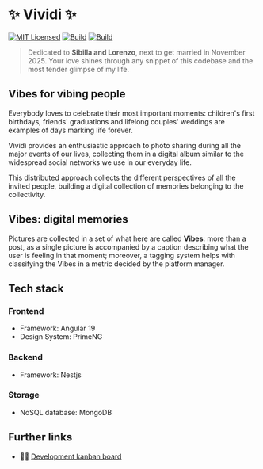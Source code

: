 # ✨ Vividi ✨

[![MIT Licensed](https://img.shields.io/badge/license-MIT-blue.svg)](LICENSE) [![Build](https://github.com/xprss/vividi/actions/workflows/ci-build.yml/badge.svg)](https://github.com/xprss/vividi/actions/workflows/ci-build.yml) [![Build](https://github.com/xprss/vividi/actions/workflows/cd-release.yml/badge.svg)](https://github.com/xprss/vividi/actions/workflows/cd-release.yml)

> Dedicated to **Sibilla and Lorenzo**, next to get married in November 2025. Your love shines through any snippet of this codebase and the most tender glimpse of my life.

## Vibes for vibing people

Everybody loves to celebrate their most important moments: children's first birthdays, friends' graduations and lifelong couples' weddings are examples of days marking life forever.

Vividi provides an enthusiastic approach to photo sharing during all the major events of our lives, collecting them in a digital album similar to the widespread social networks we use in our everyday life.

This distributed approach collects the different perspectives of all the invited people, building a digital collection of memories belonging to the collectivity.

## Vibes: digital memories

Pictures are collected in a set of what here are called **Vibes**: more than a post, as a single picture is accompanied by a caption describing what the user is feeling in that moment; moreover, a tagging system helps with classifying the Vibes in a metric decided by the platform manager.

## Tech stack

### Frontend

- Framework: Angular 19
- Design System: PrimeNG

### Backend

- Framework: Nestjs

### Storage

- NoSQL database: MongoDB

## Further links

- 👩‍💻 [Development kanban board](https://trello.com/b/alYnjg64/vividi-development-board)
